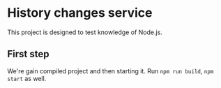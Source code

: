 # History changes service
This project is designed to test knowledge of Node.js.

## First step
We're gain compiled project and then starting it.
Run `npm run build`, `npm start` as well.